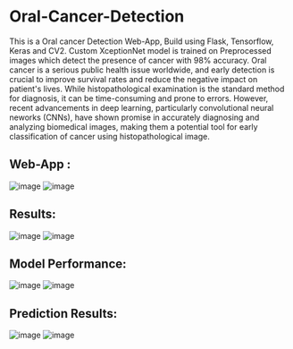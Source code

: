 # Oral-Cancer-Detection

This is a Oral cancer Detection Web-App, Build using Flask, Tensorflow, Keras and CV2. Custom XceptionNet model is trained on Preprocessed images which detect the presence of cancer with 98% accuracy.
Oral cancer is a serious public health issue worldwide, and early detection is crucial to improve survival rates and reduce the negative impact on patient's lives. While histopathological examination is the standard method for diagnosis, it can be time-consuming and prone to errors. However, recent advancements in deep learning, particularly convolutional neural neworks (CNNs), have shown promise in accurately diagnosing and analyzing biomedical images, making them a potential tool for early classification of cancer using histopathological image.

## Web-App :
![image](https://github.com/k-aniket47/Oral-Cancer-Detection/assets/79148315/cacd6006-4d3e-41ec-b439-f318792fd539)
![image](https://github.com/k-aniket47/Oral-Cancer-Detection/assets/79148315/bff8a25c-0158-480f-9917-11ce51f7273c)

## Results:
![image](https://github.com/k-aniket47/Oral-Cancer-Detection/assets/79148315/ee03b173-50fa-41ec-b51c-ea70b74d3ba4)
![image](https://github.com/k-aniket47/Oral-Cancer-Detection/assets/79148315/68ca331f-80a7-4e34-9f91-1d8f05147b2f)

## Model Performance:

![image](https://github.com/k-aniket47/Oral-Cancer-Detection/assets/79148315/bc52cd63-529a-4c8d-9307-8665b4c3f1e7)
![image](https://github.com/k-aniket47/Oral-Cancer-Detection/assets/79148315/e72eeaeb-ed86-42fb-939c-fe14ed90c998)
## Prediction Results:

![image](https://github.com/k-aniket47/Oral-Cancer-Detection/assets/79148315/75645340-4dd9-4e75-978e-adfebd7880cd)
![image](https://github.com/k-aniket47/Oral-Cancer-Detection/assets/79148315/bfebfef5-d8c4-436e-a1cc-9139e151d8f6)






